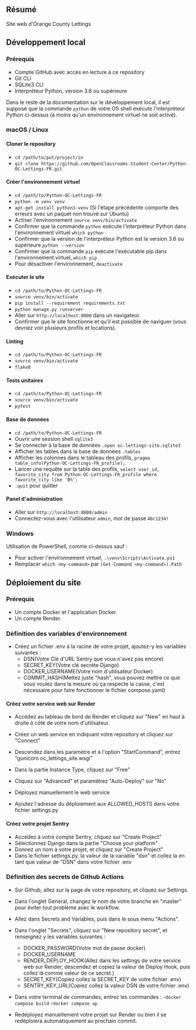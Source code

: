 ## Résumé

Site web d'Orange County Lettings

## Développement local

### Prérequis

- Compte GitHub avec accès en lecture à ce repository
- Git CLI
- SQLite3 CLI
- Interpréteur Python, version 3.6 ou supérieure

Dans le reste de la documentation sur le développement local, il est supposé que la commande `python` de votre OS shell exécute l'interpréteur Python ci-dessus (à moins qu'un environnement virtuel ne soit activé).

### macOS / Linux

#### Cloner le repository

- `cd /path/to/put/project/in`
- `git clone https://github.com/OpenClassrooms-Student-Center/Python-OC-Lettings-FR.git`

#### Créer l'environnement virtuel

- `cd /path/to/Python-OC-Lettings-FR`
- `python -m venv venv`
- `apt-get install python3-venv` (Si l'étape précédente comporte des erreurs avec un paquet non trouvé sur Ubuntu)
- Activer l'environnement `source venv/bin/activate`
- Confirmer que la commande `python` exécute l'interpréteur Python dans l'environnement virtuel
`which python`
- Confirmer que la version de l'interpréteur Python est la version 3.6 ou supérieure `python --version`
- Confirmer que la commande `pip` exécute l'exécutable pip dans l'environnement virtuel, `which pip`
- Pour désactiver l'environnement, `deactivate`

#### Exécuter le site

- `cd /path/to/Python-OC-Lettings-FR`
- `source venv/bin/activate`
- `pip install --requirement requirements.txt`
- `python manage.py runserver`
- Aller sur `http://localhost:8000` dans un navigateur.
- Confirmer que le site fonctionne et qu'il est possible de naviguer (vous devriez voir plusieurs profils et locations).

#### Linting

- `cd /path/to/Python-OC-Lettings-FR`
- `source venv/bin/activate`
- `flake8`

#### Tests unitaires

- `cd /path/to/Python-OC-Lettings-FR`
- `source venv/bin/activate`
- `pytest`

#### Base de données

- `cd /path/to/Python-OC-Lettings-FR`
- Ouvrir une session shell `sqlite3`
- Se connecter à la base de données `.open oc-lettings-site.sqlite3`
- Afficher les tables dans la base de données `.tables`
- Afficher les colonnes dans le tableau des profils, `pragma table_info(Python-OC-Lettings-FR_profile);`
- Lancer une requête sur la table des profils, `select user_id, favorite_city from
  Python-OC-Lettings-FR_profile where favorite_city like 'B%';`
- `.quit` pour quitter

#### Panel d'administration

- Aller sur `http://localhost:8000/admin`
- Connectez-vous avec l'utilisateur `admin`, mot de passe `Abc1234!`

### Windows

Utilisation de PowerShell, comme ci-dessus sauf :

- Pour activer l'environnement virtuel, `.\venv\Scripts\Activate.ps1` 
- Remplacer `which <my-command>` par `(Get-Command <my-command>).Path`

## Déploiement du site

### Prérequis
- Un compte Docker et l'application Docker.
- Un compte Render.

### Définition des variables d'environnement

- Créez un fichier .env à la racine de votre projet, ajoutez-y les variables suivantes : 
  - DSN(Votre Clé d'URL Sentry que vous n'avez pas encore)
  - SECRET_KEY(Votre clé secrète Django)
  - DOCKER_USERNAME(Votre nom d'utilisateur Docker)
  - COMMIT_HASH(Mettez juste "hash", vous pouvez mettre ce que vous voulez dans la mesure où ça respecte la casse, c'est nécessaire pour faire fonctionner le fichier compose.yaml)

#### Créez votre service web sur Render
- Accédez au tableau de bord de Render et cliquez sur "New" en haut à droite à côté de votre nom d'utilisateur.
- Créez un web service en indiquant votre repository et cliquez sur "Connect"
- Descendez dans les paramètre et à l'option "StartCommand", entrez "gunicorn oc_lettings_site.wsgi"
- Dans la partie Instance Type, cliquez sur "Free"
- Cliquez sur "Advanced" et paramétrez "Auto-Deploy" sur "No"

- Déployez manuellement le web service

- Ajoutez l'adresse du déploiement aux ALLOWED_HOSTS dans votre fichier settings.py

#### Créez votre projet Sentry

- Accédez à votre compte Sentry, cliquez sur "Create Project"
- Sélectionnez Django dans la partie "Choose your platform"
- Donnez un nom à votre projet, et cliquez sur "Create Project"
- Dans le fichier settings.py,  la valeur de la variable "dsn" et collez la en tant que valeur de "DSN" dans votre fichier .env

### Définition des secrets de Github Actions

- Sur Github, allez sur la page de votre repository, et cliquez sur Settings.
- Dans l'onglet General, changez le nom de votre branche en "master" pour éviter tout problème avec le workflow.
- Allez dans Secrets and Variables, puis dans le sous menu "Actions".
- Dans l'onglet "Secrets", cliquez sur "New repository secret", et renseignez y les variables suivantes : 
  - DOCKER_PASSWORD(Votre mot de passe docker)
  - DOCKER_USERNAME
  - RENDER_DEPLOY_HOOK(Allez dans les settings de votre service web sur Render, descendez et copiez la valeur de Deploy Hook, puis collez là comme valeur de ce secret.)
  - SECRET_KEY(Copiez collez la SECRET_KEY de votre fichier .env)
  - SENTRY_KEY_URL(Copiez collez la valeur DSN de votre fichier .env)

- Dans votre terminal de commandes, entrez les commandes : 
  -`docker compose build`
  -`docker compose up`

- Redéployez manuellement votre projet sur Render ou bien il se redéploiera automatiquement au prochain commit.
